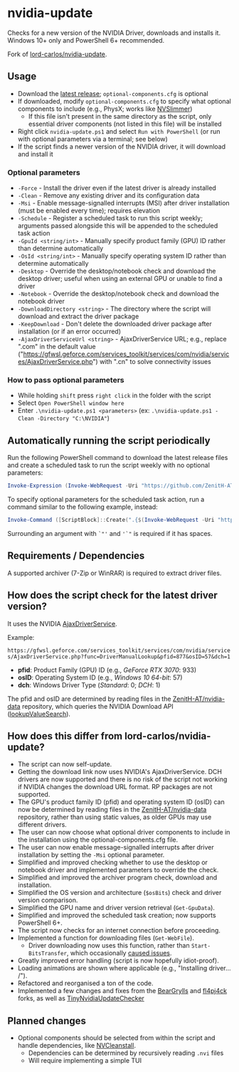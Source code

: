 # nvidia-update

Checks for a new version of the NVIDIA Driver, downloads and installs it. Windows 10+ only and PowerShell 6+ recommended.

Fork of [lord-carlos/nvidia-update](https://github.com/lord-carlos/nvidia-update).

## Usage

- Download the [latest release](https://github.com/ZenitH-AT/nvidia-update/releases/latest); `optional-components.cfg` is optional
- If downloaded, modify `optional-components.cfg` to specify what optional components to include (e.g., PhysX; works like [NVSlimmer](https://forums.guru3d.com/threads/nvslimmer-nvidia-driver-slimming-utility.423072))
	- If this file isn't present in the same directory as the script, only essential driver components (not listed in this file) will be installed
- Right click `nvidia-update.ps1` and select `Run with PowerShell` (or run with optional parameters via a terminal; see below)
- If the script finds a newer version of the NVIDIA driver, it will download and install it

### Optional parameters

- `-Force` - Install the driver even if the latest driver is already installed
- `-Clean` - Remove any existing driver and its configuration data
- `-Msi` - Enable message-signalled interrupts (MSI) after driver installation (must be enabled every time); requires elevation
- `-Schedule` - Register a scheduled task to run this script weekly; arguments passed alongside this will be appended to the scheduled task action
- `-GpuId <string/int>` - Manually specify product family (GPU) ID rather than determine automatically
- `-OsId <string/int>` - Manually specify operating system ID rather than determine automatically
- `-Desktop` - Override the desktop/notebook check and download the desktop driver; useful when using an external GPU or unable to find a driver
- `-Notebook` - Override the desktop/notebook check and download the notebook driver
- `-DownloadDirectory <string>` - The directory where the script will download and extract the driver package
- `-KeepDownload` - Don't delete the downloaded driver package after installation (or if an error occurred)
- `-AjaxDriverServiceUrl <string>` - AjaxDriverService URL; e.g., replace ".com" in the default value ("https://gfwsl.geforce.com/services_toolkit/services/com/nvidia/services/AjaxDriverService.php") with ".cn" to solve connectivity issues

### How to pass optional parameters

- While holding `shift` press `right click` in the folder with the script
- Select `Open PowerShell window here`
- Enter `.\nvidia-update.ps1 <parameters>` (ex: `.\nvidia-update.ps1 -Clean -Directory "C:\NVIDIA"`)

## Automatically running the script periodically

Run the following PowerShell command to download the latest release files and create a scheduled task to run the script weekly with no optional parameters:

```ps1
Invoke-Expression (Invoke-WebRequest -Uri "https://github.com/ZenitH-AT/nvidia-update/raw/main/schedule.ps1")
```

To specify optional parameters for the scheduled task action, run a command similar to the following example, instead:

```ps1
Invoke-Command ([ScriptBlock]::Create(".{$(Invoke-WebRequest -Uri "https://github.com/ZenitH-AT/nvidia-update/raw/main/schedule.ps1")} -Force -DownloadDir `"'C:\Users\user\NVIDIA download'`""))
```

Surrounding an argument with `` `"' `` and `` '`" `` is required if it has spaces.

## Requirements / Dependencies

A supported archiver (7-Zip or WinRAR) is required to extract driver files.

## How does the script check for the latest driver version?

It uses the NVIDIA [AjaxDriverService](https://gfwsl.geforce.com/services_toolkit/services/com/nvidia/services/AjaxDriverService.php).

Example:

`https://gfwsl.geforce.com/services_toolkit/services/com/nvidia/services/AjaxDriverService.php?func=DriverManualLookup&pfid=877&osID=57&dch=1`

- **pfid**: Product Family (GPU) ID (e.g., _GeForce RTX 3070_: 933)
- **osID**: Operating System ID (e.g., _Windows 10 64-bit_: 57)
- **dch**: Windows Driver Type (_Standard_: 0; _DCH_: 1)

The pfid and osID are determined by reading files in the [ZenitH-AT/nvidia-data](https://github.com/ZenitH-AT/nvidia-data) repository, which queries the NVIDIA Download API ([lookupValueSearch](https://www.nvidia.com/Download/API/lookupValueSearch.aspx)).

## How does this differ from lord-carlos/nvidia-update?

- The script can now self-update.
- Getting the download link now uses NVIDIA's AjaxDriverService. DCH drivers are now supported and there is no risk of the script not working if NVIDIA changes the download URL format. RP packages are not supported.
- The GPU's product family ID (pfid) and operating system ID (osID) can now be determined by reading files in the [ZenitH-AT/nvidia-data](https://github.com/ZenitH-AT/nvidia-data) repository, rather than using static values, as older GPUs may use different drivers.
- The user can now choose what optional driver components to include in the installation using the optional-components.cfg file.
- The user can now enable message-signalled interrupts after driver installation by setting the `-Msi` optional parameter.
- Simplified and improved checking whether to use the desktop or notebook driver and implemented parameters to override the check.
- Simplified and improved the archiver program check, download and installation.
- Simplified the OS version and architecture (`$osBits`) check and driver version comparison.
- Simplified the GPU name and driver version retrieval (`Get-GpuData`).
- Simplified and improved the scheduled task creation; now supports PowerShell 6+.
- The script now checks for an internet connection before proceeding.
- Implemented a function for downloading files (`Get-WebFile`).
	- Driver downloading now uses this function, rather than `Start-BitsTransfer`, which occasionally [caused issues](https://i.imgur.com/TcCenpo.png).
- Greatly improved error handling (script is now hopefully idiot-proof).
- Loading animations are shown where applicable (e.g., "Installing driver... /").
- Refactored and reorganised a ton of the code.
- Implemented a few changes and fixes from the [BearGrylls](https://github.com/BearGrylls/nvidia-update) and [fl4pj4ck](https://github.com/fl4pj4ck/nvidia-update) forks, as well as [TinyNvidiaUpdateChecker](https://github.com/ElPumpo/TinyNvidiaUpdateChecker)

## Planned changes

- Optional components should be selected from within the script and handle dependencies, like [NVCleanstall](https://www.techpowerup.com/nvcleanstall/).
	- Dependencies can be determined by recursively reading `.nvi` files
	- Will require implementing a simple TUI
